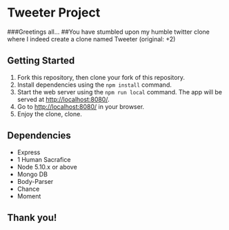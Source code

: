 # Tweeter Project

###Greetings all...
##You have stumbled upon my humble twitter clone where I indeed create a clone named Tweeter (original: +2)


## Getting Started

1. Fork this repository, then clone your fork of this repository.
2. Install dependencies using the `npm install` command.
3. Start the web server using the `npm run local` command. The app will be served at <http://localhost:8080/>.
4. Go to <http://localhost:8080/> in your browser.
5. Enjoy the clone, clone.

## Dependencies

- Express
- 1 Human Sacrafice
- Node 5.10.x or above
- Mongo DB
- Body-Parser
- Chance
- Moment

## Thank you!
